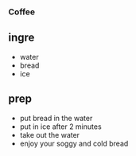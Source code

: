 ### Coffee

## ingre

- water
- bread
- ice

## prep

- put bread in the water
- put in ice after 2 minutes
- take out the water
- enjoy your soggy and cold bread
